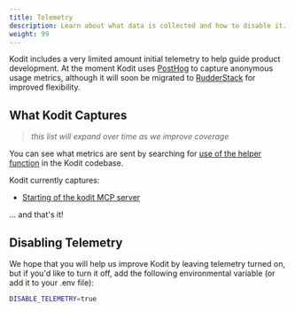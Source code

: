 ```yaml
---
title: Telemetry
description: Learn about what data is collected and how to disable it.
weight: 99
---
```


Kodit includes a very limited amount initial telemetry to help guide product
development. At the moment Kodit uses [PostHog](https://posthog.com/) to capture anonymous
usage metrics, although it will soon be migrated to
[RudderStack](https://www.rudderstack.com/) for improved flexibility.

## What Kodit Captures

> _this list will expand over time as we improve coverage_

You can see what metrics are sent by searching for [use of the helper
function](https://github.com/helixml/kodit/blob/main/src/kodit/log.py#L160) in the Kodit
codebase.

Kodit currently captures:

- [Starting of the kodit MCP
  server](https://github.com/helixml/kodit/blob/main/src/kodit/cli.py#L324)

... and that's it!

## Disabling Telemetry

We hope that you will help us improve Kodit by leaving telemetry turned on, but if you'd
like to turn it off, add the following environmental variable (or add it to your .env file):

```sh
DISABLE_TELEMETRY=true
```
